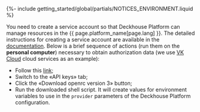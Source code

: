 {%- include getting_started/global/partials/NOTICES_ENVIRONMENT.liquid %}

You need to create a service account so that Deckhouse Platform can manage resources in the {{ page.platform_name[page.lang] }}. The detailed instructions for creating a service account are available in the [documentation](/documentation/v1/modules/030-cloud-provider-openstack/environment.html). Below is a brief sequence of actions (run them on the **personal computer**) necessary to obtain authorization data (we use [VK Cloud](https://mcs.mail.ru/) cloud services as an example):
- Follow this [link](https://mcs.mail.ru/app/project/keys/);
- Switch to the «API keys» tab;
- Click the «Download openrc version 3» button;
- Run the downloaded shell script. It will create values for environment variables to use in the `provider` parameters of the Deckhouse Platform configuration.
